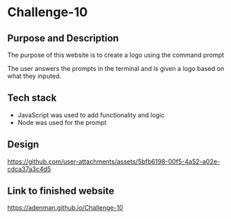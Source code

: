 # Challenge-10

## Purpose and Description

The purpose of this website is to create a logo using the command prompt

The user answers the prompts in the terminal and is given a logo based on what they inputed. 

## Tech stack

* JavaScript was used to add functionality and logic
* Node was used for the prompt


## Design




https://github.com/user-attachments/assets/5bfb6198-00f5-4a52-a02e-cdca37a3c4d5





## Link to finished website
https://adenman.github.io/Challenge-10
